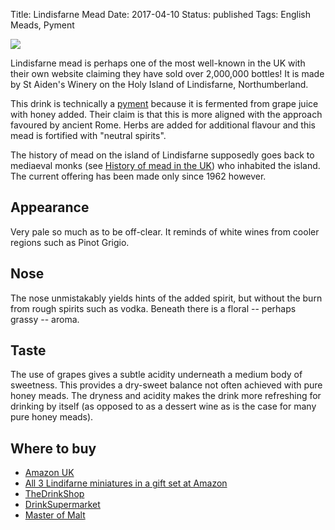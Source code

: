 Title: Lindisfarne Mead
Date: 2017-04-10
Status: published
Tags: English Meads, Pyment

![](//ws-eu.amazon-adsystem.com/widgets/q?_encoding=UTF8&ASIN=B007K9EDFM&Format=_SL250_&ID=AsinImage&MarketPlace=GB&ServiceVersion=20070822&WS=1&tag=traditionalmead-21)

Lindisfarne mead is perhaps one of the most well-known in the UK with their own
website claiming they have sold over 2,000,000 bottles! It is made by
St Aiden's Winery on the Holy Island of Lindisfarne, Northumberland.

<!-- PELICAN_END_SUMMARY -->

This drink is technically a
[pyment](/types-of-mead/) because it is fermented from grape juice
with honey added. Their claim is that this is more aligned with the approach
favoured by ancient Rome.
Herbs are added for additional flavour and this mead is
fortified with "neutral spirits".

The history of mead on the island of Lindisfarne supposedly goes back to
mediaeval monks (see [History of mead in the UK](/history-of-mead/)) who
inhabited the island. The current offering has been made only since
1962 however.

## Appearance

Very pale so much as to be off-clear. It reminds of white wines from cooler
regions such as Pinot Grigio.

## Nose

The nose unmistakably yields hints of the added spirit, but without the burn
from rough spirits such as vodka. Beneath there is a floral -- perhaps
grassy -- aroma.

## Taste

The use of grapes gives a subtle acidity underneath a medium body of sweetness.
This provides a dry-sweet balance not often achieved with pure honey meads.
The dryness and acidity makes the drink more refreshing for drinking by itself
(as opposed to as a dessert wine as is the case for many pure honey meads).

## Where to buy

- [Amazon UK](https://www.amazon.co.uk/Lindisfarne-Mead-Wine-70-cl-x/dp/B007K9EDFM/ref=as_li_ss_il?ie=UTF8&qid=1491769691&sr=8-1&keywords=lindisfarne+mead&linkCode=li3&tag=traditionalmead-21&linkId=3403dffe59153f8bffa245e9d1219cf4)
- [All 3 Lindifarne miniatures in a gift set at Amazon](https://www.amazon.co.uk/Lindisfarne-Miniature-Mead-contains-bottles/dp/B01HOCTB1U/ref=as_li_ss_tl?ie=UTF8&qid=1493067774&sr=8-2&keywords=lindisfarne+mead&linkCode=ll1&tag=traditionalmead-21&linkId=f07bb0da9f026028c1e8ab5dada4d868)
- [TheDrinkShop](http://www.awin1.com/cread.php?awinaffid=333769&awinmid=61&p=https%3A%2F%2Fwww.thedrinkshop.com%2Fitem%2F9886%2Flindisfarne-mead)
- [DrinkSupermarket](http://www.awin1.com/cread.php?awinaffid=333769&awinmid=3574&p=https%3A%2F%2Fwww.drinksupermarket.com%2Flindisfarne-mead-70cl-14-5-abv)
- [Master of Malt](https://scripts.affiliatefuture.com/AFClick.asp?affiliateID=345342&merchantID=7042&programmeID=25000&mediaID=0&tracking=&afsource=60&url=https%3a%2f%2fwww.masterofmalt.com%2fmead%2flindisfarne%2flindisfarne-mead%2f%3fsrh%3d1)
